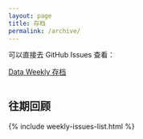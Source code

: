 ```yaml
---
layout: page
title: 存档
permalink: /archive/
---
```



可以直接去 GitHub Issues 查看：

<!-- Place this tag where you want the button to render. -->
<a class="github-button" href="https://github.com/data-com/weekly/labels/Weekly" data-icon="octicon-issue-opened" data-size="large" aria-label="Issue data-com/weekly on GitHub">Data Weekly 存档</a>


<section class="post-list">
<div class="container">
    <h2 class="category-title" style="margin-top:2em;">往期回顾</h2>
{% include weekly-issues-list.html %}
</div>
</section>



<!-- Place this tag in your head or just before your close body tag. -->
<script async defer src="https://buttons.github.io/buttons.js"></script>